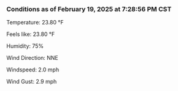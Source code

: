 ### Conditions as of February 19, 2025 at 7:28:56 PM CST 

Temperature: 23.80 &deg;F

Feels like: 23.80 &deg;F

Humidity: 75%

Wind Direction: NNE

Windspeed: 2.0 mph

Wind Gust: 2.9 mph

